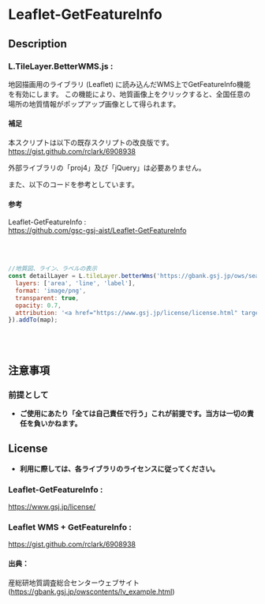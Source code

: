 # Leaflet-GetFeatureInfo

## Description

### L.TileLayer.BetterWMS.js :
地図描画用のライブラリ (Leaflet) に読み込んだWMS上でGetFeatureInfo機能を有効にします。
この機能により、地質画像上をクリックすると、全国任意の場所の地質情報がポップアップ画像として得られます。 

#### 補足
本スクリプトは以下の既存スクリプトの改良版です。<br>
https://gist.github.com/rclark/6908938

外部ライブラリの「proj4」及び「jQuery」は必要ありません。

また、以下のコードを参考としています。

#### 参考
Leaflet-GetFeatureInfo :<br>
https://github.com/gsc-gsj-aist/Leaflet-GetFeatureInfo

<br><br>

```Javascript
//地質図、ライン、ラベルの表示
const detailLayer = L.tileLayer.betterWms('https://gbank.gsj.jp/ows/seamlessgeology200k_d', {
  layers: ['area', 'line', 'label'],
  format: 'image/png',
  transparent: true,
  opacity: 0.7,
  attribution: '<a href="https://www.gsj.jp/license/license.html" target="_blank">産総研地質調査総合センター</a>'
}).addTo(map);
```

<br><br>

## 注意事項

### 前提として

- **ご使用にあたり「全ては自己責任で行う」これが前提です。当方は一切の責任を負いかねます。**

## License

- **利用に際しては、各ライブラリのライセンスに従ってください。**

### Leaflet-GetFeatureInfo :
https://www.gsj.jp/license/

### Leaflet WMS + GetFeatureInfo :
https://gist.github.com/rclark/6908938

#### 出典：
産総研地質調査総合センターウェブサイト<br>
(https://gbank.gsj.jp/owscontents/lv_example.html)

